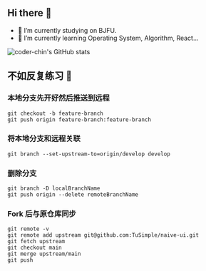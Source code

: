 ## Hi there 👋

- 🔭 I’m currently studying on BJFU.
- 🌱 I’m currently learning Operating System, Algorithm, React... 


![coder-chin's GitHub stats](https://github-readme-stats.vercel.app/api?username=coder-chin&show_icons=true)




## 不如反复练习 :memo:
### 本地分支先开好然后推送到远程
```shell
git checkout -b feature-branch                   
git push origin feature-branch:feature-branch
```

### 将本地分支和远程关联
```shell
git branch --set-upstream-to=origin/develop develop
```

### 删除分支
```shell
git branch -D localBranchName
git push origin --delete remoteBranchName
```

### Fork 后与原仓库同步
```shell
git remote -v
git remote add upstream git@github.com:TuSimple/naive-ui.git
git fetch upstream
git checkout main
git merge upstream/main
git push
```

